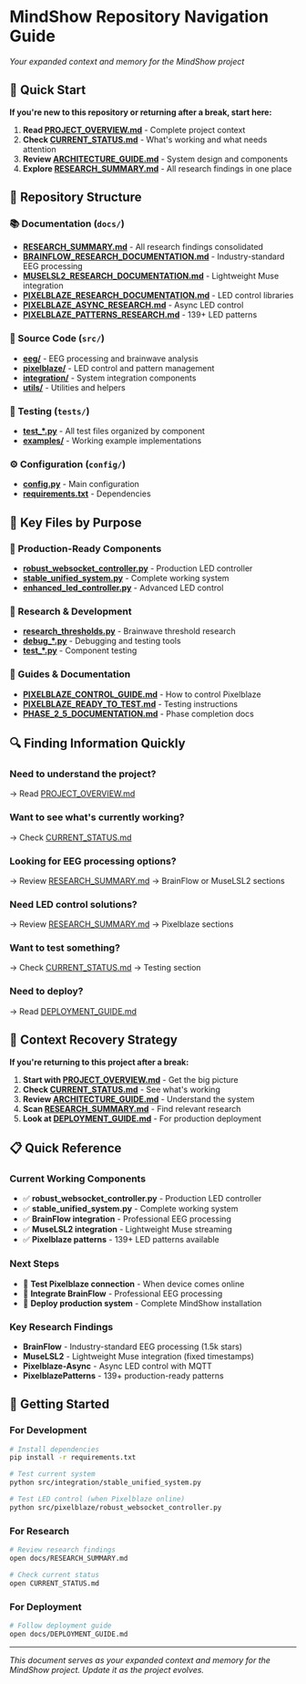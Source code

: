 # MindShow Repository Navigation Guide

*Your expanded context and memory for the MindShow project*

## 🎯 Quick Start

**If you're new to this repository or returning after a break, start here:**

1. **Read [PROJECT_OVERVIEW.md](PROJECT_OVERVIEW.md)** - Complete project context
2. **Check [CURRENT_STATUS.md](CURRENT_STATUS.md)** - What's working and what needs attention
3. **Review [ARCHITECTURE_GUIDE.md](ARCHITECTURE_GUIDE.md)** - System design and components
4. **Explore [RESEARCH_SUMMARY.md](RESEARCH_SUMMARY.md)** - All research findings in one place

## 📁 Repository Structure

### **📚 Documentation (`docs/`)**
- **[RESEARCH_SUMMARY.md](docs/RESEARCH_SUMMARY.md)** - All research findings consolidated
- **[BRAINFLOW_RESEARCH_DOCUMENTATION.md](docs/BRAINFLOW_RESEARCH_DOCUMENTATION.md)** - Industry-standard EEG processing
- **[MUSELSL2_RESEARCH_DOCUMENTATION.md](docs/MUSELSL2_RESEARCH_DOCUMENTATION.md)** - Lightweight Muse integration
- **[PIXELBLAZE_RESEARCH_DOCUMENTATION.md](docs/PIXELBLAZE_RESEARCH_DOCUMENTATION.md)** - LED control libraries
- **[PIXELBLAZE_ASYNC_RESEARCH.md](docs/PIXELBLAZE_ASYNC_RESEARCH.md)** - Async LED control
- **[PIXELBLAZE_PATTERNS_RESEARCH.md](docs/PIXELBLAZE_PATTERNS_RESEARCH.md)** - 139+ LED patterns

### **🔧 Source Code (`src/`)**
- **[eeg/](src/eeg/)** - EEG processing and brainwave analysis
- **[pixelblaze/](src/pixelblaze/)** - LED control and pattern management
- **[integration/](src/integration/)** - System integration components
- **[utils/](src/utils/)** - Utilities and helpers

### **🧪 Testing (`tests/`)**
- **[test_*.py](tests/)** - All test files organized by component
- **[examples/](examples/)** - Working example implementations

### **⚙️ Configuration (`config/`)**
- **[config.py](config/config.py)** - Main configuration
- **[requirements.txt](config/requirements.txt)** - Dependencies

## 🎯 Key Files by Purpose

### **🚀 Production-Ready Components**
- **[robust_websocket_controller.py](src/pixelblaze/robust_websocket_controller.py)** - Production LED controller
- **[stable_unified_system.py](src/integration/stable_unified_system.py)** - Complete working system
- **[enhanced_led_controller.py](src/pixelblaze/enhanced_led_controller.py)** - Advanced LED control

### **🔬 Research & Development**
- **[research_thresholds.py](src/eeg/research_thresholds.py)** - Brainwave threshold research
- **[debug_*.py](tests/debug_*.py)** - Debugging and testing tools
- **[test_*.py](tests/test_*.py)** - Component testing

### **📖 Guides & Documentation**
- **[PIXELBLAZE_CONTROL_GUIDE.md](docs/PIXELBLAZE_CONTROL_GUIDE.md)** - How to control Pixelblaze
- **[PIXELBLAZE_READY_TO_TEST.md](docs/PIXELBLAZE_READY_TO_TEST.md)** - Testing instructions
- **[PHASE_2_5_DOCUMENTATION.md](docs/PHASE_2_5_DOCUMENTATION.md)** - Phase completion docs

## 🔍 Finding Information Quickly

### **Need to understand the project?**
→ Read [PROJECT_OVERVIEW.md](PROJECT_OVERVIEW.md)

### **Want to see what's currently working?**
→ Check [CURRENT_STATUS.md](CURRENT_STATUS.md)

### **Looking for EEG processing options?**
→ Review [RESEARCH_SUMMARY.md](docs/RESEARCH_SUMMARY.md) → BrainFlow or MuseLSL2 sections

### **Need LED control solutions?**
→ Review [RESEARCH_SUMMARY.md](docs/RESEARCH_SUMMARY.md) → Pixelblaze sections

### **Want to test something?**
→ Check [CURRENT_STATUS.md](CURRENT_STATUS.md) → Testing section

### **Need to deploy?**
→ Read [DEPLOYMENT_GUIDE.md](docs/DEPLOYMENT_GUIDE.md)

## 🎯 Context Recovery Strategy

**If you're returning to this project after a break:**

1. **Start with [PROJECT_OVERVIEW.md](PROJECT_OVERVIEW.md)** - Get the big picture
2. **Check [CURRENT_STATUS.md](CURRENT_STATUS.md)** - See what's working
3. **Review [ARCHITECTURE_GUIDE.md](ARCHITECTURE_GUIDE.md)** - Understand the system
4. **Scan [RESEARCH_SUMMARY.md](docs/RESEARCH_SUMMARY.md)** - Find relevant research
5. **Look at [DEPLOYMENT_GUIDE.md](docs/DEPLOYMENT_GUIDE.md)** - For production deployment

## 📋 Quick Reference

### **Current Working Components**
- ✅ **robust_websocket_controller.py** - Production LED controller
- ✅ **stable_unified_system.py** - Complete working system
- ✅ **BrainFlow integration** - Professional EEG processing
- ✅ **MuseLSL2 integration** - Lightweight Muse streaming
- ✅ **Pixelblaze patterns** - 139+ LED patterns available

### **Next Steps**
- 🔄 **Test Pixelblaze connection** - When device comes online
- 🔄 **Integrate BrainFlow** - Professional EEG processing
- 🔄 **Deploy production system** - Complete MindShow installation

### **Key Research Findings**
- **BrainFlow** - Industry-standard EEG processing (1.5k stars)
- **MuseLSL2** - Lightweight Muse integration (fixed timestamps)
- **Pixelblaze-Async** - Async LED control with MQTT
- **PixelblazePatterns** - 139+ production-ready patterns

## 🚀 Getting Started

### **For Development**
```bash
# Install dependencies
pip install -r requirements.txt

# Test current system
python src/integration/stable_unified_system.py

# Test LED control (when Pixelblaze online)
python src/pixelblaze/robust_websocket_controller.py
```

### **For Research**
```bash
# Review research findings
open docs/RESEARCH_SUMMARY.md

# Check current status
open CURRENT_STATUS.md
```

### **For Deployment**
```bash
# Follow deployment guide
open docs/DEPLOYMENT_GUIDE.md
```

---

*This document serves as your expanded context and memory for the MindShow project. Update it as the project evolves.* 